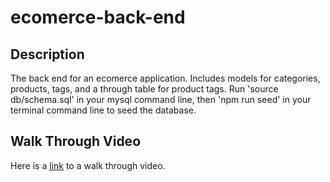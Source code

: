 # ecomerce-back-end
## Description
The back end for an ecomerce application. Includes models for categories, products, tags, and a through table for product tags. Run 'source db/schema.sql' in your mysql command line, then 'npm run seed' in your terminal command line to seed the database.
## Walk Through Video
Here is a [link](https://drive.google.com/file/d/1Zbo8qRu2tEoxh0ZhGbiVYHJWkVh6Khdy/view) to a walk through video.
